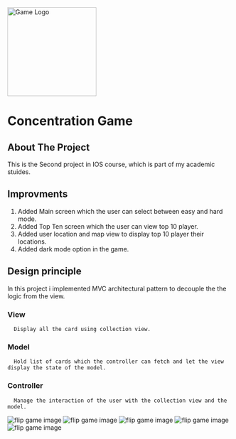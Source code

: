 <div>
      <img src="Logo/Logo.jfif" alt="Game Logo" height="200" >      
</div>

# Concentration Game

## About The Project
This is the Second project in IOS course, which is part of my academic stuides.

## Improvments
1. Added Main screen which the user can select between easy and hard mode.
2. Added Top Ten screen which the user can view top 10 player.
3. Added user location and map view to display top 10 player their locations.
4. Added dark mode option in the game.
## Design principle 
In this project i implemented MVC architectural pattern to decouple the the logic from the view.

### View
      Display all the card using collection view.
### Model 
      Hold list of cards which the controller can fetch and let the view display the state of the model. 
### Controller
      Manage the interaction of the user with the collection view and the model.
      
<div>
      <img src="Logo/Game%20Main%20Screen.png" alt="flip game image" >
      <img src="Logo/Game%20Easy%20Mode.png" alt="flip game image" >
      <img src="Logo/Game%20Hard%20Mode.png" alt="flip game image" >
      <img src="Logo/Game%20Top%20Ten%20Score.png" alt="flip game image" >
      <img src="Logo/GameTop%20Ten%20Landscape%20Mode.png" alt="flip game image" >
</div>




